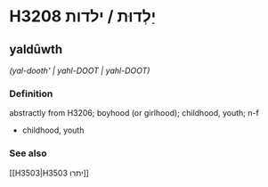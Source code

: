 # H3208 יַלְדוּת / ילדות

## yaldûwth

_(yal-dooth' | yahl-DOOT | yahl-DOOT)_

### Definition

abstractly from H3206; boyhood (or girlhood); childhood, youth; n-f

- childhood, youth

### See also

[[H3503|H3503 יתרו]]
